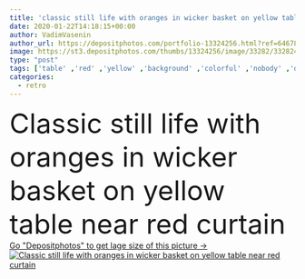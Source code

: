```yaml
---
title: 'classic still life with oranges in wicker basket on yellow table near red curtain'
date: 2020-01-22T14:18:15+00:00
author: VadimVasenin
author_url: https://depositphotos.com/portfolio-13324256.html?ref=64678756
image: https://st3.depositphotos.com/thumbs/13324256/image/33282/332824556/api_thumb_450.jpg?forcejpeg=true
type: "post"
tags: ['table' ,'red' ,'yellow' ,'background' ,'colorful' ,'nobody' ,'design' ,'beautiful' ,'decoration' ,'art' ,'decor' ,'fresh' ,'food' ,'fruit' ,'tasty' ,'delicious' ,'juicy' ,'snack' ,'ripe' ,'creativity' ,'style' ,'retro' ,'vintage' ,'classic' ,'basket' ,'creative' ,'traditional' ,'shadow' ,'artistic' ,'textile' ,'surface' ,'citrus' ,'composition' ,'curtain' ,'oranges' ,'wicker' ,'arrangement' ,'arranged' ,'still life' ,'copy space' ,'Studio Shot' ,'no people' ]
categories: 
  - retro
---
```

<div aling="center">
            <font size="60"> Classic still life with oranges in wicker basket on yellow table near red curtain</font>   
</div>
<div>
    <a href='https://st3.depositphotos.com/thumbs/13324256/image/33282/332824556/api_thumb_450.jpg?forcejpeg=true?ref=64678756' target=_blank > Go "Depositphotos" to get lage size of this picture ->
        <img href='https://st3.depositphotos.com/thumbs/13324256/image/33282/332824556/api_thumb_450.jpg?forcejpeg=true?ref=64678756' src='https://st3.depositphotos.com/13324256/33282/i/950/depositphotos_332824556-stock-photo-classic-still-life-oranges-wicker.jpg?forcejpeg=true' alt='Classic still life with oranges in wicker basket on yellow table near red curtain' >
    </a>
</div>
